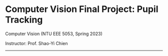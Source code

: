 # Computer Vision Final Project: Pupil Tracking

Computer Vision (NTU EEE 5053, Spring 2023)

Instructor: Prof. Shao-Yi Chien

---
